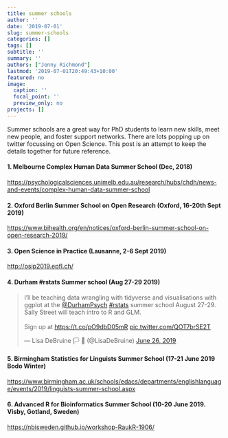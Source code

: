 ```yaml
---
title: summer schools
author: ''
date: '2019-07-01'
slug: summer-schools
categories: []
tags: []
subtitle: ''
summary: ''
authors: ["Jenny Richmond"]
lastmod: '2019-07-01T20:49:43+10:00'
featured: no
image:
  caption: ''
  focal_point: ''
  preview_only: no
projects: []
---
```


Summer schools are a great way for PhD students to learn new skills, meet new people, and foster support networks. There are lots popping up on twitter focussing on Open Science. This post is an attempt to keep the details together for future reference. 

#### 1. Melbourne Complex Human Data Summer School (Dec, 2018)

https://psychologicalsciences.unimelb.edu.au/research/hubs/chdh/news-and-events/complex-human-data-summer-school

#### 2. Oxford Berlin Summer School on Open Research (Oxford, 16-20th Sept 2019)

https://www.bihealth.org/en/notices/oxford-berlin-summer-school-on-open-research-2019/

#### 3. Open Science in Practice (Lausanne, 2-6 Sept 2019)

http://osip2019.epfl.ch/

#### 4. Durham #rstats Summer school  (Aug 27-29 2019)

<blockquote class="twitter-tweet" data-lang="en"><p lang="en" dir="ltr">I’ll be teaching data wrangling with tidyverse and visualisations with ggplot at the <a href="https://twitter.com/DurhamPsych?ref_src=twsrc%5Etfw">@DurhamPsych</a> <a href="https://twitter.com/hashtag/rstats?src=hash&amp;ref_src=twsrc%5Etfw">#rstats</a> summer school August 27-29. Sally Street will teach intro to R and GLM. <br><br>Sign up at <a href="https://t.co/pO9dbD05mR">https://t.co/pO9dbD05mR</a> <a href="https://t.co/QOT7brSE2T">pic.twitter.com/QOT7brSE2T</a></p>&mdash; Lisa DeBruine 🏳️
🌈 (@LisaDeBruine) <a href="https://twitter.com/LisaDeBruine/status/1143934330206658564?ref_src=twsrc%5Etfw">June 26, 2019</a></blockquote>
<script async src="https://platform.twitter.com/widgets.js" charset="utf-8"></script>

#### 5. Birmingham Statistics for Linguists Summer School  (17-21 June 2019 Bodo Winter)

https://www.birmingham.ac.uk/schools/edacs/departments/englishlanguage/events/2019/linguists-summer-school.aspx

#### 6. Advanced R for Bioinformatics Summer School (10-20 June 2019. Visby, Gotland, Sweden)

https://nbisweden.github.io/workshop-RaukR-1906/